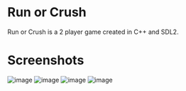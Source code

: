 # Run or Crush
Run or Crush is a 2 player game created in C++ and SDL2. 
# Screenshots
![image](https://github.com/abbas-PM/Run-or-Crush/assets/116516812/a65f25d3-6868-4d46-8f03-54c3ea3423fc) ![image](https://github.com/abbas-PM/Run-or-Crush/assets/116516812/cd9d9871-f658-49b8-99d4-ada825796aa0)
![image](https://github.com/abbas-PM/Run-or-Crush/assets/116516812/b95e4f88-5f36-4ac3-81d9-3b04ee397e0c) ![image](https://github.com/abbas-PM/Run-or-Crush/assets/116516812/7ebc3c23-48fd-4012-884c-f29eda9534fd)


